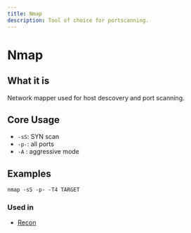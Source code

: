```yaml
---
title: Nmap
description: Tool of choice for portscanning.
---
```


# Nmap

## What it is

Network mapper used for host descovery and port scanning. 

## Core Usage

- `-sS`: SYN scan
- `-p-`: all ports
- `-A` : aggressive mode

## Examples

`nmap -sS -p- -T4 TARGET`

### Used in

- [Recon](/cybersec/playbooks/recon)